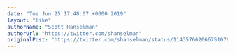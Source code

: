 ```yaml
---
date: "Tue Jun 25 17:48:07 +0000 2019"
layout: "like"
authorName: "Scott Hanselman"
authorUrl: "https://twitter.com/shanselman"
originalPost: "https://twitter.com/shanselman/status/1143576620667510784"
---
```

